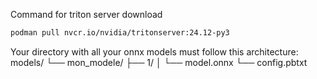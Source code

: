 Command for triton server download
```bash
podman pull nvcr.io/nvidia/tritonserver:24.12-py3
```

Your directory with all your onnx models must follow this architecture:
models/
└── mon_modele/
    ├── 1/
    │   └── model.onnx
    └── config.pbtxt

